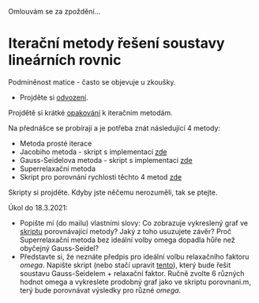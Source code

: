 Omlouvám se za zpoždění...

# Iterační metody řešení soustavy lineárních rovnic

Podmíněnost matice - často se objevuje u zkoušky.
* Projděte si [odvození](https://github.com/SebastianLorenz/NME1cv/edit/master/cv4/podminenost_matice.pdf).

Projdětě si krátké [opakování](https://github.com/SebastianLorenz/NME1cv/edit/master/cv4/teorie_iteracni_metody.pdf) k iteračním metodám.

Na přednášce se probírají a je potřeba znát následující 4 metody:
* Metoda prosté iterace
* Jacobiho metoda - skript s implementací [zde](jacobi.m)
* Gauss-Seidelova metoda - skript s implementací [zde](gausseidel.m)
* Superrelaxační metoda
* Skript pro porovnání rychlosti těchto 4 metod [zde](porovnani.m)

Skripty si projděte. Kdyby jste něčemu nerozuměli, tak se ptejte.

Úkol do 18.3.2021:
* Popište mi (do mailu) vlastními slovy: Co zobrazuje vykreslený graf ve [skriptu](porovnani.m) porovnávající metody? Jaký z toho usuzujete závěr? Proč Superrelaxační metoda bez ideální volby omega dopadla hůře než obyčejný Gauss-Seidel?
* Představte si, že neznáte předpis pro ideální volbu relaxačního faktoru *omega*. Napište skript (nebo stačí upravit [tento](porovnani.m)), který bude řešit soustavu Gauss-Seidelem + relaxační faktor. Ručně zvolte 6 různých hodnot omega a vykreslete prodobný graf jako ve skriptu porovnani.m, terý bude porovnávat výsledky pro různé *omega*.
